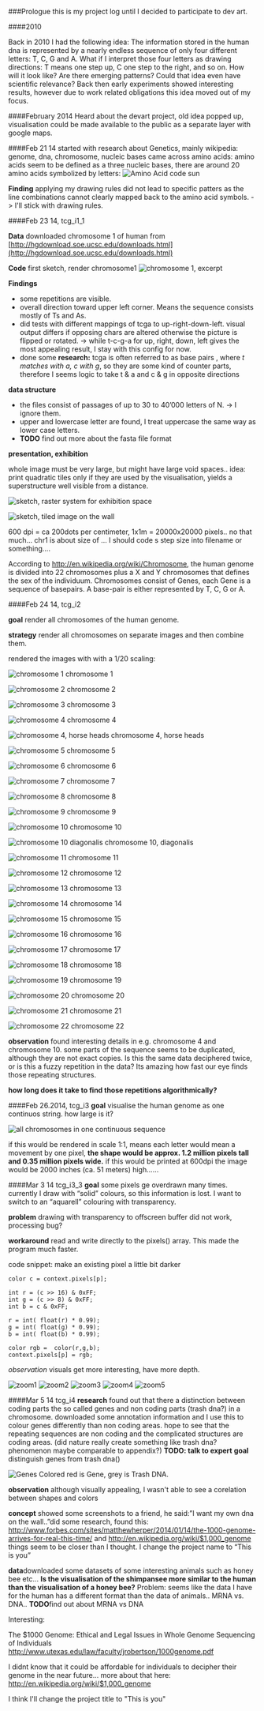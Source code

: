 ###Prologue
this is my project log until I decided to participate to dev art.

####2010

Back in 2010 I had the following idea:
The information stored in the human dna is represented by a nearly endless sequence of only four different letters: T, C, G and A. What if I interpret those four letters as drawing directions: T means one step up, C one step to the right, and so on. How will it look like? Are there emerging patterns? Could that idea even have scientific relevance?
Back then early experiments showed interesting results, however due to work related obligations this idea moved out of my focus.

####February 2014
Heard about the devart project, old idea popped up, visualisation could be made available to the public as a separate layer with google maps.

####Feb 21 14
started with research about Genetics, mainly wikipedia: genome, dna, chromosome, nucleic bases
came across amino acids: amino acids seem to be defined as a three nucleic bases, there are around 20 amino acids symbolized by letters:
![Amino Acid code sun](http://upload.wikimedia.org/wikipedia/commons/7/70/Aminoacids_table.svg "Amino Acid code sun")

**Finding** applying my drawing rules did not lead to specific patters as the line combinations cannot clearly mapped back to the amino acid symbols. -> I'll  stick with drawing rules.

####Feb 23 14, tcg_i1_1

**Data** downloaded chromosome 1 of human from [http://hgdownload.soe.ucsc.edu/downloads.html](http://hgdownload.soe.ucsc.edu/downloads.html)

**Code** first sketch, render chromosome1
![chromosome 1, excerpt](../images/2014224_0.41chr1.jpg "chromosome 1, excerpt")

**Findings** 
+ some repetitions are visible. 
+ overall direction toward upper left corner. Means the sequence consists mostly of Ts and As.
+ did tests with different mappings of tcga to up-right-down-left. visual output differs if opposing chars are altered otherwise the picture is flipped or rotated.
-> while t-c-g-a  for up, right, down, left gives the most appealing result,  I stay with this config for now.
+ done some **research:** tcga is often referred to as base pairs , where *t matches with a, c with g*, so they are some kind of counter parts, therefore I seems logic to take t & a and c & g in opposite directions 

**data structure** 

+ the files consist of passages of up to 30 to 40’000 letters of N. -> I ignore them.
+ upper and lowercase letter are found, I treat uppercase the same way as lower case letters. 
+ **TODO** find out more about the fasta file format


**presentation, exhibition**

whole image must be very large, but might have large void spaces..
idea: print quadratic tiles only if they are used by the visualisation, yields a superstructure well visible from a distance.

![sketch, raster system for exhibition space](../images/sketch1.jpg "sketch, raster system for exhibition space")

![sketch, tiled image on the wall](../images/sketch2.jpg "sketch, tiled image on the wall")

600 dpi = ca 200dots per centimeter, 1x1m = 20000x20000 pixels.. no that much…
chr1 is about size of … I should code s step size into filename or something….

According to http://en.wikipedia.org/wiki/Chromosome, the human genome is divided into 22 chromosomes plus a X and Y chromosomes that defines the sex of the individuum. Chromosomes consist of Genes, each Gene is a sequence of basepairs. A base-pair is either represented by T, C, G or A.

####Feb 24 14, tcg_i2

**goal** render all chromosomes of the human genome. 

**strategy** render all chromosomes on separate images and then combine them.

rendered the images with with a 1/20 scaling:

![chromosome 1](../images/chrom_tcg_i2/chr1.png "chromosome 1")
chromosome 1

![chromosome 2](../images/chrom_tcg_i2/chr2.png "chromosome 2")
chromosome 2

![chromosome 3](../images/chrom_tcg_i2/chr3.png "chromosome 3")
chromosome 3

![chromosome 4](../images/chrom_tcg_i2/chr4.png "chromosome 4")
chromosome 4

![chromosome 4, horse heads](../images/chrom_tcg_i2/chr4_detail.png "chromosome 4, horse heads")
chromosome 4, horse heads

![chromosome 5](../images/chrom_tcg_i2/chr5.png "chromosome 5")
chromosome 5

![chromosome 6](../images/chrom_tcg_i2/chr6.png "chromosome 6")
chromosome 6

![chromosome 7](../images/chrom_tcg_i2/chr7.png "chromosome 7")
chromosome 7

![chromosome 8](../images/chrom_tcg_i2/chr8.png "chromosome 8")
chromosome 8

![chromosome 9](../images/chrom_tcg_i2/chr9.png "chromosome 9")
chromosome 9

![chromosome 10](../images/chrom_tcg_i2/chr10.png "chromosome 10")
chromosome 10

![chromosome 10 diagonalis](../images/chrom_tcg_i2/chr10_detail.png "chromosome 10 diagonalis")
chromosome 10, diagonalis

![chromosome 11](../images/chrom_tcg_i2/chr11.png "chromosome 11")
chromosome 11

![chromosome 12](../images/chrom_tcg_i2/chr12.png "chromosome 12")
chromosome 12

![chromosome 13](../images/chrom_tcg_i2/chr13.png "chromosome 13")
chromosome 13

![chromosome 14](../images/chrom_tcg_i2/chr14.png "chromosome 14")
chromosome 14

![chromosome 15](../images/chrom_tcg_i2/chr15.png "chromosome 15")
chromosome 15

![chromosome 16](../images/chrom_tcg_i2/chr16.png "chromosome 16")
chromosome 16

![chromosome 17](../images/chrom_tcg_i2/chr17.png "chromosome 17")
chromosome 17

![chromosome 18](../images/chrom_tcg_i2/chr18.png "chromosome 18")
chromosome 18

![chromosome 19](../images/chrom_tcg_i2/chr19.png "chromosome 19")
chromosome 19

![chromosome 20](../images/chrom_tcg_i2/chr20.png "chromosome 20")
chromosome 20

![chromosome 21](../images/chrom_tcg_i2/chr21.png "chromosome 21")
chromosome 21

![chromosome 22](../images/chrom_tcg_i2/chr22.png "chromosome 22")
chromosome 22

**observation** found interesting details in e.g. chromosome 4 and chromosome 10. some parts of the sequence seems to be duplicated, although they are not exact copies. Is this the same data deciphered twice, or is this a fuzzy repetition in the data? Its amazing how fast our eye finds those repeating structures. 

**how long does it take to find those repetitions algorithmically?**

####Feb 26.2014, tcg_i3
**goal** visualise the  human genome as one continuos string. how large is it?

![all chromosomes in one continuous sequence](../images/whole_genome.png "all chromosomes in one continuous sequence")

if this would be rendered in scale 1:1, means each letter would mean a movement by one pixel, **the shape would be approx. 1.2 million pixels tall and 0.35 million pixels wide.**
if this would be printed at 600dpi the image would be 2000 inches (ca. 51 meters) high...... 

####Mar 3 14 tcg_i3_3
**goal** some pixels ge overdrawn many times. currently I draw with “solid” colours, so this information is lost. I want to switch to an “aquarell” colouring with transparency.

**problem** drawing with transparency to offscreen buffer did not work, processing bug?

**workaround** read and write directly to the pixels() array. This made the program much faster.

code snippet: make an existing pixel a little bit darker
```
color c = context.pixels[p];

int r = (c >> 16) & 0xFF;  
int g = (c >> 8) & 0xFF;   
int b = c & 0xFF;  

r = int( float(r) * 0.99);
g = int( float(g) * 0.99);
b = int( float(b) * 0.99);

color rgb =  color(r,g,b); 
context.pixels[p] = rgb;
```
*observation* visuals get more interesting, have more depth.

![zoom1](../images/zoom1.png "zoom1")
![zoom2](../images/zoom2.png "zoom2")
![zoom3](../images/zoom3.png "zoom3")
![zoom4](../images/zoom4.png "zoom4")
![zoom5](../images/zoom5.png "zoom5")

####Mar 5 14 tcg_i4
**research** found out that there a distinction between coding parts the so called genes and non coding parts (trash dna?) in a chromosome. downloaded some annotation information and I use this to colour genes differently than non coding areas. hope to see that the repeating sequences are non coding and the complicated structures are coding areas. 
(did nature really create something like trash dna? phenomenon maybe comparable to appendix?)
**TODO: talk to expert**
**goal** distinguish genes from trash dna()

![Genes Colored](../images/coloredGenes.png "Genes Colored")
red is Gene, grey is Trash DNA.

**observation** although visually appealing, I wasn't able to see a corelation between shapes and colors



**concept** showed some screenshots to a friend, he said:”I want my own dna on the wall..”did some research, found this: 
http://www.forbes.com/sites/matthewherper/2014/01/14/the-1000-genome-arrives-for-real-this-time/ and http://en.wikipedia.org/wiki/$1,000_genome
things seem to be closer than I thought. I change the project name to “This is you”








**data**downloaded some datasets of some interesting  animals such as honey bee  etc… 
**Is the visualisation of the shimpansee more similar to the human than the visualisation of a honey bee?**
Problem: seems like the data I have for the human has a different format than the data of animals.. MRNA vs. DNA.. 
**TODO**find out about MRNA vs DNA









Interesting:

The $1000 Genome: Ethical and Legal Issues in Whole Genome Sequencing of Individuals 
http://www.utexas.edu/law/faculty/jrobertson/1000genome.pdf

I didnt know that it could be affordable for individuals to decipher their genome in the near future...
more about that here: http://en.wikipedia.org/wiki/$1,000_genome

I think I'll change the project title to "This is you" 

